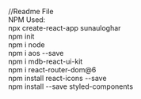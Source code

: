 //Readme File\
NPM Used:
<br/>
npx create-react-app sunauloghar <br/>
npm init <br/>
npm i node <br/>
npm i aos --save <!-- For animations --> <br/>
npm i mdb-react-ui-kit <!-- For components --> <br/>
npm i react-router-dom@6 <!-- For routing --> <br/>
npm install react-icons --save <!-- Scroll To Top Button --> <br/>
npm install --save styled-components <!-- Scroll To Top Button --> <br/>
